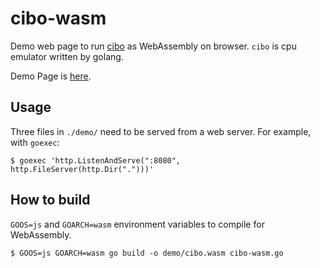 # cibo-wasm
Demo web page to run [cibo](https://github.com/tkmru/cibo) as WebAssembly on browser.
`cibo` is cpu emulator written by golang.

Demo Page is [here](https://tkmru.dev/cibo-wasm/demo/).

## Usage
Three files in `./demo/` need to be served from a web server. 
For example, with `goexec`:

```
$ goexec 'http.ListenAndServe(":8080", http.FileServer(http.Dir(".")))'
```

## How to build
`GOOS=js` and `GOARCH=wasm` environment variables to compile for WebAssembly.

```
$ GOOS=js GOARCH=wasm go build -o demo/cibo.wasm cibo-wasm.go
```
